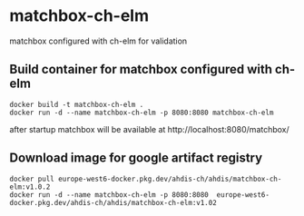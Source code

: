 # matchbox-ch-elm
matchbox configured with ch-elm for validation

## Build container for matchbox configured with ch-elm

```
docker build -t matchbox-ch-elm .
docker run -d --name matchbox-ch-elm -p 8080:8080 matchbox-ch-elm
```

after startup matchbox will be available at
http://localhost:8080/matchbox/


## Download image for google artifact registry

```
docker pull europe-west6-docker.pkg.dev/ahdis-ch/ahdis/matchbox-ch-elm:v1.0.2
docker run -d --name matchbox-ch-elm -p 8080:8080  europe-west6-docker.pkg.dev/ahdis-ch/ahdis/matchbox-ch-elm:v1.02
```